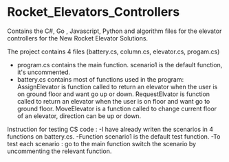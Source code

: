 # Rocket_Elevators_Controllers
Contains the C#, Go , Javascript, Python and algorithm files for the elevator controllers for the New Rocket Elevator Solutions.


The project contains 4 files (battery.cs, column.cs, elevator.cs, progam.cs)

- program.cs contains the main function. scenario1 is the default function, it's uncommented.
- battery.cs contains most of functions used in the program:
     AssignElevator is function called to return an elevator when the user is on ground floor and want go up or down.
     RequestElvator is function called to return an elevator when the user is on floor and want go to ground floor.
     MoveElevator is a function called to change current floor of an elevator, direction can be  up or down.




Instruction for testing CS code :
-I have already writen the scenarios in 4 functions on battery.cs.
-Function scenario1 is the default test function.
-To test each scenario :
        go to the main function
        switch the scenario by uncommenting the relevant function.











<!-- Contains the Javascript, Python and algorithm files for the elevator controllers for the New Rocket Elevator Solutions.

Instruction for testing Javascript code and Python code:
-I have already writen the scenarios in each function.
-Function scenario1 is the default test function.
-To test each scenario :
        go to the main function
        switch the scenario by uncommenting the relevant function 

 -->
